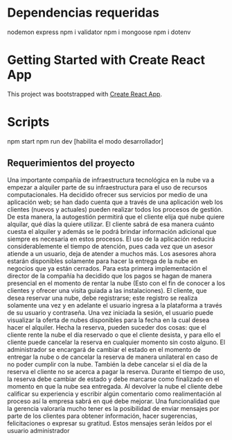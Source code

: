 
# Dependencias requeridas
nodemon 
express 
npm i validator
npm i mongoose
 npm i dotenv
# Getting Started with Create React App

This project was bootstrapped with [Create React App](https://github.com/facebook/create-react-app).

#  Scripts
npm start 
npm run dev [habilita el modo desarrollador]

## Requerimientos del proyecto
Una importante compañía de infraestructura tecnológica en la nube va a empezar a alquiler
parte de su infraestructura para el uso de recursos computacionales. Ha decidido ofrecer
sus servicios por medio de una aplicación web; se han dado cuenta que a través de una
aplicación web los clientes (nuevos y actuales) pueden realizar todos los procesos de
gestión. De esta manera, la autogestión permitirá que el cliente elija qué nube quiere
alquilar, qué días la quiere utilizar. El cliente sabrá de esa manera cuánto cuesta el alquiler
y además se le podrá brindar información adicional que siempre es necesaria en estos
procesos. El uso de la aplicación reducirá considerablemente el tiempo de atención, pues
cada vez que un asesor atiende a un usuario, deja de atender a muchos más. Los asesores
ahora estarán disponibles solamente para hacer la entrega de la nube en negocios que ya
están cerrados. Para esta primera implementación el director de la compañía ha decidido
que los pagos se hagan de manera presencial en el momento de rentar la nube (Esto con el
fin de conocer a los clientes y ofrecer una visita guiada a las instalaciones).
El cliente, que desea reservar una nube, debe registrarse; este registro se realiza solamente
una vez y en adelante el usuario ingresa a la plataforma a través de su usuario y contraseña.
Una vez iniciada la sesión, el usuario puede visualizar la oferta de nubes disponibles para la
fecha en la cual desea hacer el alquiler. Hecha la reserva, pueden suceder dos cosas: que el
cliente rente la nube el día reservado o que el cliente desista, y para ello el cliente puede
cancelar la reserva en cualquier momento sin costo alguno. El administrador se encargará
de cambiar el estado en el momento de entregar la nube o de cancelar la reserva de manera
unilateral en caso de no poder cumplir con la nube. También la debe cancelar si el día de la
reserva el cliente no se acerca a pagar la reserva.
Durante el tiempo de uso, la reserva debe cambiar de estado y debe marcarse como
finalizado en el momento en que la nube sea entregada. Al devolver la nube el cliente debe
calificar su experiencia y escribir algún comentario como realimentación al proceso así la
empresa sabrá en qué debe mejorar.
Una funcionalidad que la gerencia valoraría mucho tener es la posibilidad de enviar
mensajes por parte de los clientes para obtener información, hacer sugerencias,
felicitaciones o expresar su gratitud. Estos mensajes serán leídos por el usuario
administrador

